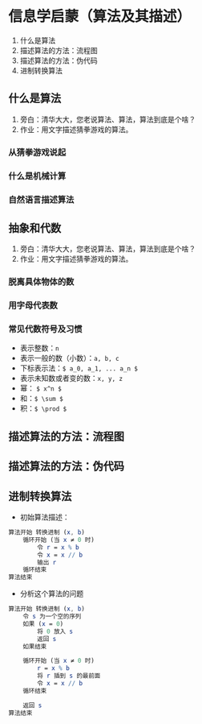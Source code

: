 # 信息学启蒙（算法及其描述）

1. 什么是算法
1. 描述算法的方法：流程图
1. 描述算法的方法：伪代码
1. 进制转换算法

		
## 什么是算法

1. 旁白：清华大大，您老说算法、算法，算法到底是个啥？
1. 作业：用文字描述猜拳游戏的算法。

	
### 从猜拳游戏说起     <!-- .element: class="fragment highlight-current-red" data-fragment-index="1" -->
### 什么是机械计算     <!-- .element: class="fragment highlight-current-red" data-fragment-index="2" -->
### 自然语言描述算法   <!-- .element: class="fragment highlight-current-red" data-fragment-index="3" -->

		
## 抽象和代数

1. 旁白：清华大大，您老说算法、算法，算法到底是个啥？
1. 作业：用文字描述猜拳游戏的算法。

	
### 脱离具体物体的数    <!-- .element: class="fragment highlight-current-red" data-fragment-index="1" -->
### 用字母代表数  <!-- .element: class="fragment highlight-current-red" data-fragment-index="2" -->

	
### 常见代数符号及习惯

- 表示整数：`n`
- 表示一般的数（小数）：`a, b, c`
- 下标表示法：`$ a_0, a_1, ... a_n $`
- 表示未知数或者变的数：`x, y, z`
- 幂： `$ x^n $`
- 和：`$ \sum $`
- 积：`$ \prod $`

		
## 描述算法的方法：流程图

		
## 描述算法的方法：伪代码

		
## 进制转换算法

- 初始算法描述：

```mathematica []
算法开始 转换进制 (x, b)
    循环开始 (当 x ≠ 0 时)
        令 r = x % b
        令 x = x // b
        输出 r
    循环结束
算法结束
```

	
- 分析这个算法的问题

```mathematica []
算法开始 转换进制 (x, b)
    令 s 为一个空的序列
    如果 (x = 0)
        将 0 放入 s
        返回 s
    如果结束

    循环开始 (当 x ≠ 0 时)
        r = x % b
        将 r 插到 s 的最前面
        令 x = x // b
    循环结束

    返回 s
算法结束
```


